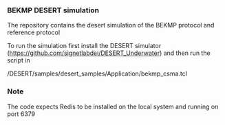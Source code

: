 ### BEKMP DESERT simulation

The repository contains the desert simulation of the BEKMP protocol and reference protocol

To run the simulation first install the DESERT simulator (https://github.com/signetlabdei/DESERT_Underwater) and then run the script in

/DESERT/samples/desert_samples/Application/bekmp_csma.tcl

### Note
The code expects Redis to be installed on the local system and running on port 6379
